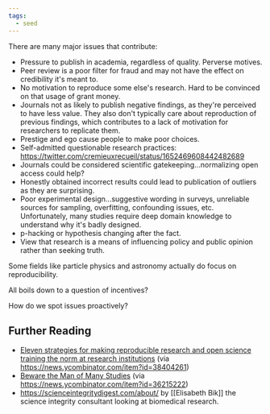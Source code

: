 ```yaml
---
tags:
  - seed
---
```

There are many major issues that contribute:

- Pressure to publish in academia, regardless of quality. Perverse motives.
- Peer review is a poor filter for fraud and may not have the effect on credibility it's meant to.
- No motivation to reproduce some else's research. Hard to be convinced on that usage of grant money.
- Journals not as likely to publish negative findings, as they're perceived to have less value. They also don't typically care about reproduction of previous findings, which contributes to a lack of motivation for researchers to replicate them.
- Prestige and ego cause people to make poor choices.
- Self-admitted questionable research practices: https://twitter.com/cremieuxrecueil/status/1652469608442482689
- Journals could be considered scientific gatekeeping...normalizing open access could help?
- Honestly obtained incorrect results could lead to publication of outliers as they are surprising.
- Poor experimental design...suggestive wording in surveys, unreliable sources for sampling, overfitting, confounding issues, etc. Unfortunately, many studies require deep domain knowledge to understand why it's badly designed.
- p-hacking or hypothesis changing after the fact. 
- View that research is a means of influencing policy and public opinion rather than seeking truth.

Some fields like particle physics and astronomy actually do focus on reproducibility.

All boils down to a question of incentives?

How do we spot issues proactively?

## Further Reading

- [Eleven strategies for making reproducible research and open science training the norm at research institutions](https://elifesciences.org/articles/89736) (via https://news.ycombinator.com/item?id=38404261)
- [Beware the Man of Many Studies](https://www.cremieux.xyz/p/beware-the-man-of-many-studies) (via https://news.ycombinator.com/item?id=36215222)
- https://scienceintegritydigest.com/about/ by [[Elisabeth Bik]] the science integrity consultant looking at biomedical research.
